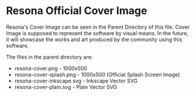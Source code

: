 Resona Official Cover Image
===========================

Resona's Cover Image can be seen in the Parent Directory of this file. Cover Image is supposed to represent the software by visual means. In the future, it will showcase the works and art produced by the community using this software.

The files in the parent directory are:
- resona-cover.png - 1000x500
- resona-cover-splash.png - 1000x500 (Official Splash Screen Image)
- resona-cover-inkscape.svg - Inkscape Vector SVG
- resona-cover-plain.svg - Plain Vector SVG
